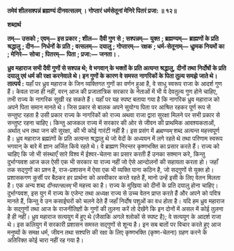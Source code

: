 **तमेवं शीलसश्पन्नं ब्रह्मण्यं दीनवत्सलम् ।** **गोप्तारं धर्मसेतूनां मेनिरे पितरं प्रजा: ॥ १२॥** 

**शब्दार्थ** 

**तम्—** **उसको** **; एवम्—** **इस प्रकार** **; शील—** **दैवी गुण से** **; सश्पन्नम्—** **युक्त** **; ब्रह्मण्यम्—** **ब्राह्मणों के प्रति श्रद्धालु** **; दीन—** **निर्धनों** **के प्रति** **; वत्सलम्—** **दयालु** **; गोप्तारम्—** **रक्षक** **; धर्म-सेतूनाम्—** **धाॢमक नियमों का** **; मेनिरे—** **सोचा** **; पितरम्—** **पिता** **; प्रजा:—** **जनता।** **.** 

**ध्रुव महाराज सभी दैवी गुणों से सश्पन्न थे; वे भगवान् के भक्तों के प्रति अत्यन्त श्रद्धालु,** **दीनों तथा निर्दोषों के प्रति दयालु एवं धर्म की रक्षा करनेवाले थे। इन गुणों के कारण वे समस्त** **नागरिकों के पिता तुल्य समझे जाते थे।** **तात्पर्य :** यहाँ पर ध्रुव महाराज के जिन व्यक्तिगत गुणों का वर्णन हुआ है, वे साधु स्वरूप राजा के आदर्श गुण हैं। केवल राजा ही नहीं, वरन् आज की प्रजातांत्रिक सरकार के नेताओं में भी ये देवतुल्य गुण होने चाहिए, तभी राज्य के नागरिक सुखी रह सकते हैं। यहाँ पर यह स्पष्ट बताया गया है कि नागरिक ध्रुव महाराज को अपने पिता समान मानते थे। जिस प्रकार से बालक अपने सुयोग्य पिता पर आश्रित रहकर पूर्ण रूप से सन्तुष्ट रहता है उसी प्रकार राज्य के नागरिकों को राज्य अथवा राजा द्वारा सुरक्षा मिलने पर सभी प्रकार से सन्तुष्ट रहना चाहिए। किन्तु आजकल राज्य में सरकार की ओर से जीवन की प्राथमिक आवश्यकताओं, अर्थात् धन तथा जन की सुरक्षा, की भी कोई गारंटी नहीं है। इस प्रसंग में *ब्रह्मण्यम्* शब्द अत्यन्त महत्त्वपूर्ण है। ध्रुव महाराज ब्रह्मïणों के प्रति अत्यन्त श्रद्धालु थे जो वेदों के अध्ययन में लगे रहते थे तथा परिणाम स्वरूप भगवान् के बारे में ज्ञान अर्जित किये रहते थे। वे ब्राह्मण निरन्तर कृष्णभक्ति का प्रसार करते हैं। राज्य को चाहिए कि जो भी संस्थाएँ सारे विश्व में ईश्वर-चेतना का प्रसार करती हैं उनका सश्मान करे, किन्तु दुर्भाग्यवश आज कल ऐसी एक भी सरकार या राज्य नहीं जो ऐसे आन्दोलनों की सहायता करता हो। जहाँ तक सद्गुणों का प्रश्न है, राज-प्रशासन में ऐसा एक भी व्यक्ति पाना कठिन है, जो सद्गुणों से युक्त हो। प्रशासकगण कुर्सी पर बैठकर हर प्रार्थना को अस्वीकार करते रहते हैं, मानो उन्हें इसी के लिए वेतन मिलता है। एक अन्य शब्द *दीनवत्सलम्* भी महत्त्व का है। राज्य के मुखिया को दीनों के प्रति दयालु होना चाहिए। दुर्भाग्यवश, इस युग में राज्य के एजेन्ट तथा अध्यक्ष राज्य से उच्च वेतन प्राप्त करते हैं और अपने को पवित्र मानते हैं, किन्तु वे उन कसाईघरों को चलने देते हैं जहाँ निर्दोष पशुओं का वध होता है। यदि हम ध्रुव महाराज के सद्गुणों तथा आज के राजनीतिज्ञों के गुणों की तुलना करें तो देखेंगे कि इन दोनों में असल में कोई तुलना है ही नहीं। ध्रुव महाराज सत्ययुग में हुए थे (जैसाकि अगले श्लोकों से स्पष्ट है); वे सत्ययुग के आदर्श राजा थे। इस कलियुग में सरकारी प्रशासन समस्त सद्गुणों से शून्य है। इन सब बातों पर विचार करते हुए आज मनुष्यों के समक्ष धर्म, जीवन तथा सश्पत्ति की रक्षा के लिए कृष्णभक्ति (कृष्ण-चेतना) ग्रहण करने के अतिरिक्त कोई चारा नहीं रह गया है।  